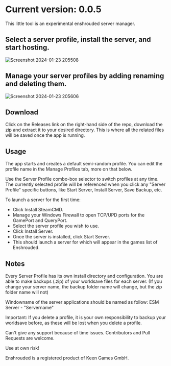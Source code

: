 # Current version: 0.0.5

This little tool is an experimental enshrouded server manager.

## Select a server profile, install the server, and start hosting.
![Screenshot 2024-01-23 205508](https://github.com/ISpaikI/Enshrouded-Server-Manager/assets/8146917/46ad5b0b-b2ef-4bb3-95bb-6dbd44a06182)

## Manage your server profiles by adding renaming and deleting them.
![Screenshot 2024-01-23 205606](https://github.com/ISpaikI/Enshrouded-Server-Manager/assets/8146917/70cf7792-f93d-47f2-9350-daad8076158e)

## Download
Click on the Releases link on the right-hand side of the repo, download the zip and extract it to your desired directory.
This is where all the related files will be saved once the app is running.

## Usage
The app starts and creates a default semi-random profile. You can edit the profile name in the Manage Profiles tab, more on that below.

Use the Server Profile combo-box selector to switch profiles at any time. The currently selected profile will be referenced when you click any "Server Profile" specific buttons, like Start Server, Install Server, Save Backup, etc.

To launch a server for the first time: 
- Click Install SteamCMD.
- Manage your Windows Firewall to open TCP/UPD ports for the GamePort and QueryPort.
- Select the server profile you wish to use.
- Click Install Server.
- Once the server is installed, click Start Server.
- This should launch a server for which will appear in the games list of Enshrouded.

## Notes
Every Server Profile has its own install directory and configuration.
You are able to make backups (.zip) of your worldsave files for each server.
(If you change your server name, the backup folder name will change, but the zip folder name will not)

Windowname of the server applications should be named as follow:
ESM Server - "Servername"

Important: 
If you delete a profile, it is your own responsibility to backup your worldsave before, as these will be lost when you delete a profile.

Can't give any support because of time issues. Contributors and Pull Requests are welcome.

Use at own risk!


Enshrouded is a registered product of Keen Games GmbH.

